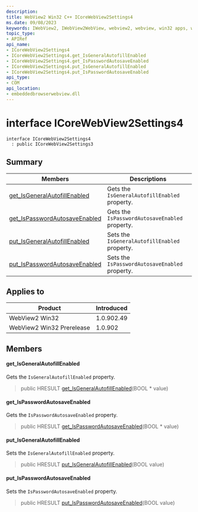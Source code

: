 ```yaml
---
description: 
title: WebView2 Win32 C++ ICoreWebView2Settings4
ms.date: 09/08/2023
keywords: IWebView2, IWebView2WebView, webview2, webview, win32 apps, win32, edge, ICoreWebView2, ICoreWebView2Controller, browser control, edge html, ICoreWebView2Settings4
topic_type: 
- APIRef
api_name:
- ICoreWebView2Settings4
- ICoreWebView2Settings4.get_IsGeneralAutofillEnabled
- ICoreWebView2Settings4.get_IsPasswordAutosaveEnabled
- ICoreWebView2Settings4.put_IsGeneralAutofillEnabled
- ICoreWebView2Settings4.put_IsPasswordAutosaveEnabled
api_type:
- COM
api_location:
- embeddedbrowserwebview.dll
---
```


# interface ICoreWebView2Settings4

```
interface ICoreWebView2Settings4
  : public ICoreWebView2Settings3
```

## Summary

 Members                        | Descriptions
--------------------------------|---------------------------------------------
[get_IsGeneralAutofillEnabled](#get_isgeneralautofillenabled) | Gets the `IsGeneralAutofillEnabled` property.
[get_IsPasswordAutosaveEnabled](#get_ispasswordautosaveenabled) | Gets the `IsPasswordAutosaveEnabled` property.
[put_IsGeneralAutofillEnabled](#put_isgeneralautofillenabled) | Sets the `IsGeneralAutofillEnabled` property.
[put_IsPasswordAutosaveEnabled](#put_ispasswordautosaveenabled) | Sets the `IsPasswordAutosaveEnabled` property.

## Applies to

Product                         | Introduced
--------------------------------|---------------------------------------------
WebView2 Win32            |    1.0.902.49
WebView2 Win32 Prerelease |    1.0.902

## Members

#### get_IsGeneralAutofillEnabled

Gets the `IsGeneralAutofillEnabled` property.

> public HRESULT [get_IsGeneralAutofillEnabled](#get_isgeneralautofillenabled)(BOOL * value)

#### get_IsPasswordAutosaveEnabled

Gets the `IsPasswordAutosaveEnabled` property.

> public HRESULT [get_IsPasswordAutosaveEnabled](#get_ispasswordautosaveenabled)(BOOL * value)

#### put_IsGeneralAutofillEnabled

Sets the `IsGeneralAutofillEnabled` property.

> public HRESULT [put_IsGeneralAutofillEnabled](#put_isgeneralautofillenabled)(BOOL value)

#### put_IsPasswordAutosaveEnabled

Sets the `IsPasswordAutosaveEnabled` property.

> public HRESULT [put_IsPasswordAutosaveEnabled](#put_ispasswordautosaveenabled)(BOOL value)

